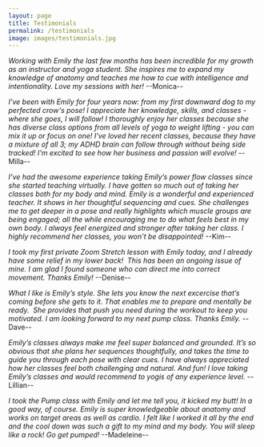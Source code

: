 ```yaml
---
layout: page
title: Testimonials
permalink: /testimonials
image: images/testimonials.jpg
---
```


*Working with Emily the last few months has been incredible for my growth as an instructor and yoga student. She inspires me to expand my knowledge of anatomy and teaches me how to cue with intelligence and intentionality. Love my sessions with her!* --Monica--

*I've been with Emily for four years now: from my first downward dog to my perfected crow's pose! I appreciate her knowledge, skills, and classes - where she goes, I will follow! I thoroughly enjoy her classes because she has diverse class options from all levels of yoga to weight lifting - you can mix it up or focus on one! I've loved her recent classes, because they have a mixture of all 3; my ADHD brain can follow through without being side tracked! I'm excited to see how her business and passion will evolve!* --Milla--

*I’ve had the awesome experience taking Emily’s power flow classes since she started teaching virtually. I have gotten so much out of taking her classes both for my body and mind. Emily is a wonderful and experienced teacher. It shows in her thoughtful sequencing and cues. She challenges me to get deeper in a pose and really highlights which muscle groups are being engaged; all the while encouraging me to do what feels best in my own body. I always feel energized and stronger after taking her class. I highly recommend her classes, you won’t be disappointed!* --Kim--

*I took my first private Zoom Stretch lesson with Emily today, and I already have some relief in my lower back!  This has been an ongoing issue of mine. I am glad I found someone who can direct me into correct movement. Thanks Emily!* --Denise--

*What I like is Emily’s style. She lets you know the next excercise that’s coming before she gets to it. That enables me to prepare and mentally be ready.  She provides that push you need during the workout to keep you motivated. I am looking forward to my next pump class. Thanks Emily.* --Dave--

*Emily’s classes always make me feel super balanced and grounded. It’s so obvious that she plans her sequences thoughtfully, and takes the time to guide you through each pose with clear cues. I have always appreciated how her classes feel both challenging and natural. And fun! I love taking Emily’s classes and would recommend to yogis of any experience level.* --Lillian--

*I took the Pump class with Emily and let me tell you, it kicked my butt! In a good way, of course. Emily is super knowledgeable about anatomy and works on target areas as well as cardio. I felt like I worked it all by the end and the cool down was such a gift to my mind and my body. You will sleep like a rock! Go get pumped!* --Madeleine--
